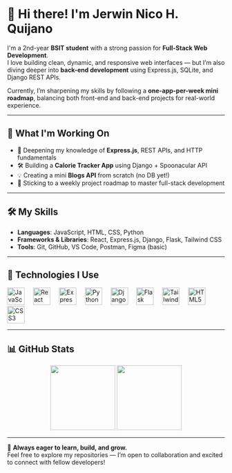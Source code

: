 # 👋 Hi there! I'm Jerwin Nico H. Quijano

I'm a 2nd-year **BSIT student** with a strong passion for **Full-Stack Web Development**.  
I love building clean, dynamic, and responsive web interfaces — but I’m also diving deeper into **back-end development** using Express.js, SQLite, and Django REST APIs.

Currently, I’m sharpening my skills by following a **one-app-per-week mini roadmap**, balancing both front-end and back-end projects for real-world experience.

---

## 🚀 What I'm Working On

- 🔧 Deepening my knowledge of **Express.js**, REST APIs, and HTTP fundamentals
- 🛠 Building a **Calorie Tracker App** using Django + Spoonacular API
- 💡 Creating a mini **Blogs API** from scratch (no DB yet!)
- 📅 Sticking to a weekly project roadmap to master full-stack development

---

## 🛠️ My Skills

- **Languages**: JavaScript, HTML, CSS, Python
- **Frameworks & Libraries**: React, Express.js, Django, Flask, Tailwind CSS
- **Tools**: Git, GitHub, VS Code, Postman, Figma (basic)

---

## 🔧 Technologies I Use

<div align="left">
  <img src="https://cdn.jsdelivr.net/gh/devicons/devicon/icons/javascript/javascript-original.svg" height="40" alt="JavaScript" />
  <img width="12" />
  <img src="https://cdn.jsdelivr.net/gh/devicons/devicon/icons/react/react-original.svg" height="40" alt="React" />
  <img width="12" />
  <img src="https://cdn.jsdelivr.net/gh/devicons/devicon/icons/express/express-original.svg" height="40" alt="Express.js" />
  <img width="12" />
  <img src="https://cdn.jsdelivr.net/gh/devicons/devicon/icons/python/python-original.svg" height="40" alt="Python" />
  <img width="12" />
  <img src="https://cdn.jsdelivr.net/gh/devicons/devicon/icons/django/django-plain.svg" height="40" alt="Django" />
  <img width="12" />
  <img src="https://cdn.jsdelivr.net/gh/devicons/devicon/icons/flask/flask-original.svg" height="40" alt="Flask" />
  <img width="12" />
  <img src="https://cdn.jsdelivr.net/gh/devicons/devicon/icons/tailwindcss/tailwindcss-plain.svg" height="40" alt="Tailwind CSS" />
  <img width="12" />
  <img src="https://cdn.jsdelivr.net/gh/devicons/devicon/icons/html5/html5-original.svg" height="40" alt="HTML5" />
  <img width="12" />
  <img src="https://cdn.jsdelivr.net/gh/devicons/devicon/icons/css3/css3-original.svg" height="40" alt="CSS3" />
</div>

---

## 📊 GitHub Stats

<div align="center">
  <img src="https://github-readme-stats.vercel.app/api?username=jerwinq19&show_icons=true&count_private=true&theme=dracula" height="150" />
  <img src="https://github-readme-stats.vercel.app/api/top-langs/?username=jerwinq19&layout=compact&theme=dracula" height="150" />
</div>

---

🎯 **Always eager to learn, build, and grow.**  
Feel free to explore my repositories — I’m open to collaboration and excited to connect with fellow developers!
